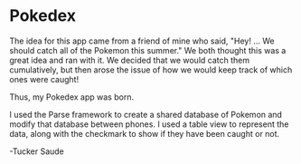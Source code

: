 Pokedex
=======

The idea for this app came from a friend of mine who said, "Hey! ... We should catch all of the Pokemon this summer."  We both thought this was a great idea and ran with it.  We decided that we would catch them cumulatively, but then arose the issue of how we would keep track of which ones were caught!

Thus, my Pokedex app was born.  

I used the Parse framework to create a shared database of Pokemon and modify that database between phones.  I used a table view to represent the data, along with the checkmark to show if they have been caught or not.

-Tucker Saude
